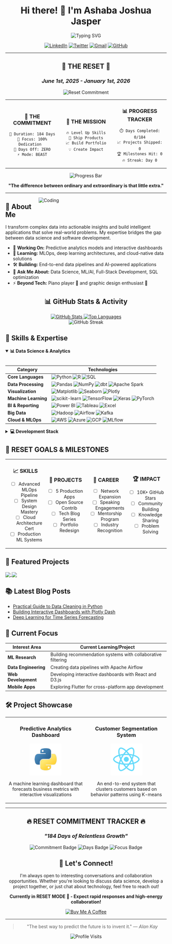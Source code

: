 <div align="center">          
       
# Hi there! 👋 I'm Ashaba Joshua Jasper  
    
<img  src="https://readme-typing-svg.demolab.com?font=Fira+Code&size=22&duration=3000&pause=1000&color=6A5ACD&center=true&vCenter=true&width=500&lines=Data+Scientist+%26+Analyst;Machine+Learning+Engineer;Full-Stack+Developer;Always+Learning%2C+Always+Growing" alt="Typing SVG" />  

[![LinkedIn](https://img.shields.io/badge/-LinkedIn-%230077B5?style=for-the-badge&logo=linkedin&logoColor=white)](https://www.linkedin.com/in/ashaba-jasper-29621b241/)
[![Twitter](https://img.shields.io/badge/-Twitter-%231DA1F2?style=for-the-badge&logo=twitter&logoColor=white)](https://twitter.com/ashaba_jasper)
[![Gmail](https://img.shields.io/badge/-Gmail-%23D14836?style=for-the-badge&logo=gmail&logoColor=white)](mailto:ashabajasper@gmail.com)
[![GitHub](https://img.shields.io/badge/-GitHub-%23181717?style=for-the-badge&logo=github&logoColor=white)](https://github.com/AshabaJasper)

</div>

---

<div align="center">

## 🚀 **THE RESET** 🚀
### *June 1st, 2025 - January 1st, 2026*

<img src="https://readme-typing-svg.demolab.com?font=Orbitron&size=28&duration=2000&pause=1000&color=FF6B35&center=true&vCenter=true&width=600&lines=COMMITMENT+ACTIVATED;6+MONTHS+%7C+0+DAYS+OFF;GRINDING+MODE%3A+ON;BUILDING+THE+FUTURE" alt="Reset Commitment" />

</div>

<div align="center">
<table>
<tr>
<td align="center" width="33%">

### 💪 **THE COMMITMENT**
```
📅 Duration: 184 Days
🎯 Focus: 100% Dedication  
🚫 Days Off: ZERO
⚡ Mode: BEAST
```

</td>
<td align="center" width="33%">

### 🎯 **THE MISSION**
```
🔥 Level Up Skills
🚀 Ship Products
📈 Build Portfolio
💡 Create Impact
```

</td>
<td align="center" width="33%">

### 📊 **PROGRESS TRACKER**
```
⏱️ Days Completed: 0/184
📈 Projects Shipped: 0
🏆 Milestones Hit: 0
🔥 Streak: Day 0
```

</td>
</tr>
</table>
</div>

<div align="center">

![Progress Bar](https://progress-bar.dev/0/?scale=184&title=RESET%20PROGRESS&width=500&color=6A5ACD&suffix=/184%20DAYS)

**"The difference between ordinary and extraordinary is that little extra."**

</div>

---
 
<img align="right" alt="Coding" width="400" src="https://raw.githubusercontent.com/abhisheknaiidu/abhisheknaiidu/master/code.gif" />

## 📖 About Me

I transform complex data into actionable insights and build intelligent applications that solve real-world problems. My expertise bridges the gap between data science and software development.

- 🔭 **Working On:** Predictive analytics models and interactive dashboards
- 🌱 **Learning:** MLOps, deep learning architectures, and cloud-native data solutions
- 🛠️ **Building:** End-to-end data pipelines and AI-powered applications
- 💬 **Ask Me About:** Data Science, ML/AI, Full-Stack Development, SQL optimization
- ⚡ **Beyond Tech:** Piano player 🎹 and graphic design enthusiast 🎨

<div align="center">
  
## 📊 GitHub Stats & Activity

<a href="https://github.com/jstrieb/github-stats">
  <img src="https://github-readme-stats.vercel.app/api?username=AshabaJasper&show_icons=true&count_private=true&theme=tokyonight&hide_border=true" alt="GitHub Stats" />
</a>
<a href="https://github.com/jstrieb/github-stats">
  <img src="https://github-readme-stats.vercel.app/api/top-langs/?username=AshabaJasper&layout=compact&theme=tokyonight&hide_border=true" alt="Top Languages" />
</a>

</div>

<div align="center">
  <img src="https://streak-stats.demolab.com?user=AshabaJasper&theme=tokyonight&hide_border=true&date_format=j%20M%5B%20Y%5D" alt="GitHub Streak" />
</div>

## 🚀 Skills & Expertise

<details open>
<summary><b>📊 Data Science & Analytics</b></summary>
<br>
  
| Category | Technologies |
|----------|----------|
| **Core Languages** | ![Python](https://img.shields.io/badge/Python-3670A0?style=flat-square&logo=python&logoColor=ffdd54) ![R](https://img.shields.io/badge/R-%23276DC3.svg?style=flat-square&logo=r&logoColor=white) ![SQL](https://img.shields.io/badge/SQL-%2307405e?style=flat-square&logo=sqlite&logoColor=white) |
| **Data Processing** | ![Pandas](https://img.shields.io/badge/Pandas-%23150458?style=flat-square&logo=pandas&logoColor=white) ![NumPy](https://img.shields.io/badge/NumPy-%23013243?style=flat-square&logo=numpy&logoColor=white) ![dbt](https://img.shields.io/badge/dbt-%23FF694B.svg?style=flat-square&logo=dbt&logoColor=white) ![Apache Spark](https://img.shields.io/badge/Apache%20Spark-%23E25A1C.svg?style=flat-square&logo=apache-spark&logoColor=white) |
| **Visualization** | ![Matplotlib](https://img.shields.io/badge/Matplotlib-%23ffffff?style=flat-square&logo=matplotlib&logoColor=black) ![Seaborn](https://img.shields.io/badge/Seaborn-%231F77B4?style=flat-square&logo=seaborn&logoColor=white) ![Plotly](https://img.shields.io/badge/Plotly-%233F4F75.svg?style=flat-square&logo=plotly&logoColor=white) |
| **Machine Learning** | ![scikit-learn](https://img.shields.io/badge/scikit--learn-%23F7931E?style=flat-square&logo=scikit-learn&logoColor=white) ![TensorFlow](https://img.shields.io/badge/TensorFlow-%23FF6F00?style=flat-square&logo=tensorflow&logoColor=white) ![Keras](https://img.shields.io/badge/Keras-%23D00000.svg?style=flat-square&logo=Keras&logoColor=white) ![PyTorch](https://img.shields.io/badge/PyTorch-%23EE4C2C.svg?style=flat-square&logo=PyTorch&logoColor=white) |
| **BI & Reporting** | ![Power BI](https://img.shields.io/badge/Power_BI-%23F2C811?style=flat-square&logo=powerbi&logoColor=black) ![Tableau](https://img.shields.io/badge/Tableau-%23E97627.svg?style=flat-square&logo=Tableau&logoColor=white) ![Excel](https://img.shields.io/badge/Excel-%217146.svg?style=flat-square&logo=microsoft-excel&logoColor=white) |
| **Big Data** | ![Hadoop](https://img.shields.io/badge/Apache%20Hadoop-%2366CCFF.svg?style=flat-square&logo=apache-hadoop&logoColor=black) ![Airflow](https://img.shields.io/badge/Apache%20Airflow-%23017CEE.svg?style=flat-square&logo=apache-airflow&logoColor=white) ![Kafka](https://img.shields.io/badge/Apache%20Kafka-%23231F20.svg?style=flat-square&logo=apache-kafka&logoColor=white) |
| **Cloud & MLOps** | ![AWS](https://img.shields.io/badge/AWS-%23FF9900.svg?style=flat-square&logo=amazon-aws&logoColor=white) ![Azure](https://img.shields.io/badge/Azure-%230072C6.svg?style=flat-square&logo=microsoftazure&logoColor=white) ![GCP](https://img.shields.io/badge/Google%20Cloud-%234285F4.svg?style=flat-square&logo=google-cloud&logoColor=white) ![MLflow](https://img.shields.io/badge/MLflow-%23d9ead3.svg?style=flat-square&logo=mlflow&logoColor=blue) |
</details>

<details>
<summary><b>💻 Development Stack</b></summary>
<br>
  
| Category | Technologies |
|----------|----------|
| **Frontend** | ![HTML5](https://img.shields.io/badge/HTML5-%23E34F26?style=flat-square&logo=html5&logoColor=white) ![CSS3](https://img.shields.io/badge/CSS3-%231572B6?style=flat-square&logo=css3&logoColor=white) ![JavaScript](https://img.shields.io/badge/JavaScript-%23323330?style=flat-square&logo=javascript&logoColor=%23F7DF1E) ![React](https://img.shields.io/badge/React-%2320232a?style=flat-square&logo=react&logoColor=%2361DAFB) ![TailwindCSS](https://img.shields.io/badge/Tailwind-%2338B2AC.svg?style=flat-square&logo=tailwind-css&logoColor=white) |
| **Backend** | ![Django](https://img.shields.io/badge/Django-%23092E20?style=flat-square&logo=django&logoColor=white) ![FastAPI](https://img.shields.io/badge/FastAPI-%23009688.svg?style=flat-square&logo=fastapi&logoColor=white) ![Node.js](https://img.shields.io/badge/Node.js-6DA55F?style=flat-square&logo=node.js&logoColor=white) ![Flask](https://img.shields.io/badge/Flask-%23000.svg?style=flat-square&logo=flask&logoColor=white) |
| **Mobile** | ![Flutter](https://img.shields.io/badge/Flutter-%2302569B?style=flat-square&logo=flutter&logoColor=white) ![React Native](https://img.shields.io/badge/React_Native-%2320232a.svg?style=flat-square&logo=react&logoColor=%2361DAFB) |
| **Databases** | ![MySQL](https://img.shields.io/badge/MySQL-%2300f?style=flat-square&logo=mysql&logoColor=white) ![PostgreSQL](https://img.shields.io/badge/PostgreSQL-%23316192?style=flat-square&logo=postgresql&logoColor=white) ![MongoDB](https://img.shields.io/badge/MongoDB-%234ea94b?style=flat-square&logo=mongodb&logoColor=white) ![BigQuery](https://img.shields.io/badge/BigQuery-%234285F4?style=flat-square&logo=google-cloud&logoColor=white) ![Redis](https://img.shields.io/badge/Redis-%23DD0031.svg?style=flat-square&logo=redis&logoColor=white) |
| **DevOps** | ![Git](https://img.shields.io/badge/Git-%23F05033.svg?style=flat-square&logo=git&logoColor=white) ![GitHub Actions](https://img.shields.io/badge/GitHub_Actions-%232671E5.svg?style=flat-square&logo=github-actions&logoColor=white) ![Docker](https://img.shields.io/badge/Docker-%230db7ed.svg?style=flat-square&logo=docker&logoColor=white) ![Kubernetes](https://img.shields.io/badge/Kubernetes-%23326CE5.svg?style=flat-square&logo=kubernetes&logoColor=white) |
</details>

## 🎯 RESET GOALS & MILESTONES

<div align="center">
<table>
<tr>
<td width="25%" align="center">

### 📈 **SKILLS**
- [ ] Advanced MLOps Pipeline
- [ ] System Design Mastery
- [ ] Cloud Architecture Cert
- [ ] Production ML Systems

</td>
<td width="25%" align="center">

### 🚀 **PROJECTS**
- [ ] 5 Production Apps
- [ ] Open Source Contrib
- [ ] Tech Blog Series
- [ ] Portfolio Redesign

</td>
<td width="25%" align="center">

### 💼 **CAREER**
- [ ] Network Expansion
- [ ] Speaking Engagements
- [ ] Mentorship Program
- [ ] Industry Recognition

</td>
<td width="25%" align="center">

### 🏆 **IMPACT**
- [ ] 10K+ GitHub Stars
- [ ] Community Building
- [ ] Knowledge Sharing
- [ ] Problem Solving

</td>
</tr>
</table>
</div>

## 📂 Featured Projects

<a href="https://github.com/AshabaJasper/Data-Analysis-Portfolio">
  <img align="center" src="https://github-readme-stats.vercel.app/api/pin/?username=AshabaJasper&repo=Data-Analysis-Portfolio&theme=tokyonight&hide_border=true" />
</a>
<a href="https://github.com/AshabaJasper/ML-Projects">
  <img align="center" src="https://github-readme-stats.vercel.app/api/pin/?username=AshabaJasper&repo=ML-Projects&theme=tokyonight&hide_border=true" />
</a>

## 📚 Latest Blog Posts

<!-- BLOG-POST-LIST:START -->
- [Practical Guide to Data Cleaning in Python](#)
- [Building Interactive Dashboards with Plotly Dash](#)
- [Deep Learning for Time Series Forecasting](#)
<!-- BLOG-POST-LIST:END -->

## 🎯 Current Focus

<div align="center">
  
| Interest Area | Current Learning/Project |
|---------------|--------------------------|
| **ML Research** | Building recommendation systems with collaborative filtering |
| **Data Engineering** | Creating data pipelines with Apache Airflow |
| **Web Development** | Developing interactive dashboards with React and D3.js |
| **Mobile Apps** | Exploring Flutter for cross-platform app development |

</div>

## 🛠️ Project Showcase

<div align="center">
  <table>
    <tr>
      <td width="50%">
        <h3 align="center">Predictive Analytics Dashboard</h3>
        <p align="center">
          <a href="#" target="_blank">
            <img src="https://raw.githubusercontent.com/github/explore/80688e429a7d4ef2fca1e82350fe8e3517d3494d/topics/python/python.png" width="100" alt="Python"/>
          </a>
          <p align="center">
            A machine learning dashboard that forecasts business metrics with interactive visualizations
          </p>
        </p>
      </td>
      <td width="50%">
        <h3 align="center">Customer Segmentation System</h3>
        <p align="center">
          <a href="#" target="_blank">
            <img src="https://raw.githubusercontent.com/github/explore/80688e429a7d4ef2fca1e82350fe8e3517d3494d/topics/react/react.png" width="100" alt="React"/>
          </a>
          <p align="center">
            An end-to-end system that clusters customers based on behavior patterns using K-means
          </p>
        </p>
      </td>
    </tr>
  </table>
</div>

---

<div align="center">

## 🔥 **RESET COMMITMENT TRACKER** 🔥

### *"184 Days of Relentless Growth"*

![Commitment Badge](https://img.shields.io/badge/COMMITMENT-ACTIVATED-brightgreen?style=for-the-badge&logo=target&logoColor=white)
![Days Badge](https://img.shields.io/badge/DAYS_OFF-0-red?style=for-the-badge&logo=calendar&logoColor=white)
![Focus Badge](https://img.shields.io/badge/FOCUS-100%25-blue?style=for-the-badge&logo=zap&logoColor=white)

</div>

<div align="center">
  
## 💬 Let's Connect!

<p>I'm always open to interesting conversations and collaboration opportunities. Whether you're looking to discuss data science, develop a project together, or just chat about technology, feel free to reach out!</p>

**Currently in RESET MODE 🚀 - Expect rapid responses and high-energy collaboration!**

<a href="https://www.buymeacoffee.com/ashabajasper">
  <img src="https://cdn.buymeacoffee.com/buttons/v2/default-yellow.png" height="40px" alt="Buy Me A Coffee" />
</a>

</div>

---

<div align="center">
  
> "The best way to predict the future is to invent it." — *Alan Kay*

<img src="https://komarev.com/ghpvc/?username=AshabaJasper&label=Profile%20views&color=blueviolet&style=flat" alt="Profile Visits" />

</div>

<!-- 
MANUAL UPDATE INSTRUCTIONS:
1. Update progress tracker numbers daily
2. Check off milestones as completed
3. Update project count in reset section
4. Maintain streak counter
5. Update progress bar percentage: https://progress-bar.dev/{current_day}/?scale=184&title=RESET%20PROGRESS&width=500&color=6A5ACD&suffix=/184%20DAYS
-->

<!-- Setup instructions: 
1. Create a personal access token: https://github.com/settings/tokens
2. Fork https://github.com/jstrieb/github-stats
3. Add ACCESS_TOKEN secret to your fork
4. Run the workflow to generate your stats images
5. Star the repo if you find it helpful! -->
